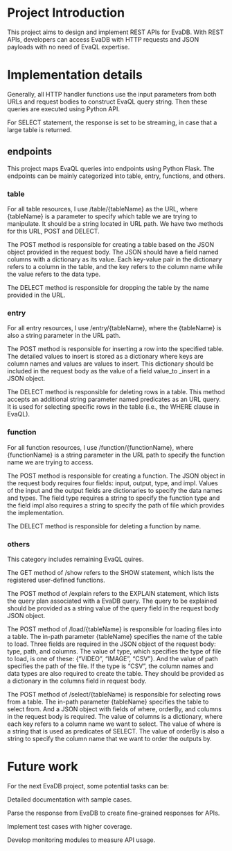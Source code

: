 # Project Introduction
This project aims to design and implement REST APIs for EvaDB. With REST APIs, developers can access EvaDB with HTTP requests and JSON payloads with no need of EvaQL expertise.
# Implementation details
Generally, all HTTP handler functions use the input parameters from both URLs and request bodies to construct EvaQL query string. Then these queries are executed using Python API.

For SELECT statement, the response is set to be streaming, in case that a large table is returned.
## endpoints
This project maps EvaQL queries into endpoints using Python Flask. The endpoints can be mainly categorized into table, entry, functions, and others.
### table
For all table resources, I use /table/{tableName} as the URL, where {tableName} is a parameter to specify which table we are trying to manipulate. It should be a string located in URL path. We have two methods for this URL, POST and DELECT. 

The POST method is responsible for creating a table based on the JSON object provided in the request body. The JSON should have a field named columns with a dictionary as its value. Each key-value pair in the dictionary refers to a column in the table, and the key refers to the column name while the value refers to the data type.

The DELECT method is responsible for dropping the table by the name provided in the URL. 
### entry
For all entry resources, I use /entry/{tableName}, where the {tableName} is also a string parameter in the URL path. 

The POST method is responsible for inserting a row into the specified table. The detailed values to insert is stored as a dictionary where keys are column names and values are values to insert. This dictionary should be included in the request body as the value of a field value_to _insert in a JSON object.

The DELECT method is responsible for deleting rows in a table. This method accepts an additional string parameter named predicates as an URL query. It is used for selecting specific rows in the table (i.e., the WHERE clause in EvaQL).
### function
For all function resources, I use /function/{functionName}, where {functionName} is a string parameter in the URL path to specify the function name we are trying to access.

The POST method is responsible for creating a function. The JSON object in the request body requires four fields: input, output, type, and impl. Values of the input and the output fields are dictionaries to specify the data names and types. The field type requires a string to specify the function type and the field impl also requires a string to specify the path of file which provides the implementation.

The DELECT method is responsible for deleting a function by name.
### others
This category includes remaining EvaQL quires.

The GET method of /show refers to the SHOW statement, which lists the registered user-defined functions.

The POST method of /explain refers to the EXPLAIN statement, which lists the query plan associated with a EvaDB query. The query to be explained should be provided as a string value of the query field in the request body JSON object.

The POST method of /load/{tableName} is responsible for loading files into a table. The in-path parameter {tableName} specifies the name of the table to load. Three fields are required in the JSON object of the request body: type, path, and columns. The value of type, which specifies the type of file to load, is one of these: {“VIDEO”, “IMAGE”, “CSV”}. And the value of path specifies the path of the file. If the type is “CSV”, the column names and data types are also required to create the table. They should be provided as a dictionary in the columns field in request body.

The POST method of /select/{tableName} is responsible for selecting rows from a table. The in-path parameter {tableName} specifies the table to select from. And a JSON object with fields of where, orderBy, and columns in the request body is required. The value of columns is a dictionary, where each key refers to a column name we want to select. The value of where is a string that is used as predicates of SELECT. The value of orderBy is also a string to specify the column name that we want to order the outputs by.
# Future work
For the next EvaDB project, some potential tasks can be:

Detailed documentation with sample cases.

Parse the response from EvaDB to create fine-grained responses for APIs.

Implement test cases with higher coverage.

Develop monitoring modules to measure API usage.
